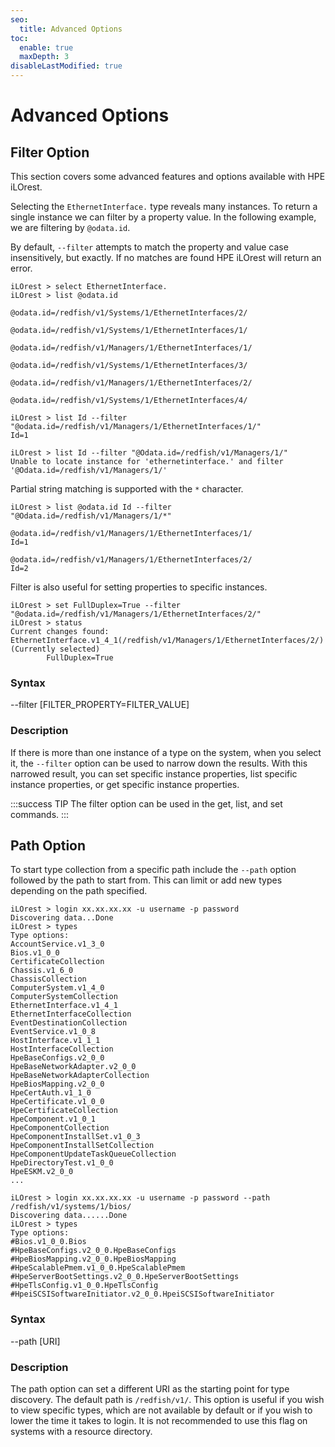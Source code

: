```yaml
---
seo:
  title: Advanced Options
toc:
  enable: true
  maxDepth: 3
disableLastModified: true
---
```


# Advanced Options

## Filter Option

This section covers some advanced features and options available with HPE iLOrest.

Selecting the `EthernetInterface.` type reveals many instances. To return a single instance we can filter by a property value. In the following example, we are filtering by `@odata.id`.

By default, `--filter` attempts to match the property and value case insensitively, but exactly. If no matches are found HPE iLOrest will return an error.

```Shell Successful filter
iLOrest > select EthernetInterface.
iLOrest > list @odata.id

@odata.id=/redfish/v1/Systems/1/EthernetInterfaces/2/

@odata.id=/redfish/v1/Systems/1/EthernetInterfaces/1/

@odata.id=/redfish/v1/Managers/1/EthernetInterfaces/1/

@odata.id=/redfish/v1/Systems/1/EthernetInterfaces/3/

@odata.id=/redfish/v1/Managers/1/EthernetInterfaces/2/

@odata.id=/redfish/v1/Systems/1/EthernetInterfaces/4/

iLOrest > list Id --filter "@odata.id=/redfish/v1/Managers/1/EthernetInterfaces/1/"
Id=1
```

```shell Unsuccessful filter
iLOrest > list Id --filter "@Odata.id=/redfish/v1/Managers/1/"
Unable to locate instance for 'ethernetinterface.' and filter '@Odata.id=/redfish/v1/Managers/1/'
```

Partial string matching is supported with the `*` character.

```shell
iLOrest > list @odata.id Id --filter "@Odata.id=/redfish/v1/Managers/1/*"

@odata.id=/redfish/v1/Managers/1/EthernetInterfaces/1/
Id=1

@odata.id=/redfish/v1/Managers/1/EthernetInterfaces/2/
Id=2
```

Filter is also useful for setting properties to specific instances.

```shell
iLOrest > set FullDuplex=True --filter "@odata.id=/redfish/v1/Managers/1/EthernetInterfaces/2/"
iLOrest > status
Current changes found:
EthernetInterface.v1_4_1(/redfish/v1/Managers/1/EthernetInterfaces/2/) (Currently selected)
        FullDuplex=True
```

### Syntax

--filter [FILTER\_PROPERTY=FILTER\_VALUE]

### Description

If there is more than one instance of a type on the system, when you select it, the `--filter` option can be used to narrow down the results. With this narrowed result, you can set specific instance properties, list specific instance properties, or get specific instance properties.

:::success TIP
The filter option can be used in the get, list, and set commands.
:::

## Path Option

To start type collection from a specific path include the `--path` option followed by the path to start from. This can limit or add new types depending on the path specified.

```shell All data types (Truncated)
iLOrest > login xx.xx.xx.xx -u username -p password
Discovering data...Done
iLOrest > types
Type options:
AccountService.v1_3_0
Bios.v1_0_0
CertificateCollection
Chassis.v1_6_0
ChassisCollection
ComputerSystem.v1_4_0
ComputerSystemCollection
EthernetInterface.v1_4_1
EthernetInterfaceCollection
EventDestinationCollection
EventService.v1_0_8
HostInterface.v1_1_1
HostInterfaceCollection
HpeBaseConfigs.v2_0_0
HpeBaseNetworkAdapter.v2_0_0
HpeBaseNetworkAdapterCollection
HpeBiosMapping.v2_0_0
HpeCertAuth.v1_1_0
HpeCertificate.v1_0_0
HpeCertificateCollection
HpeComponent.v1_0_1
HpeComponentCollection
HpeComponentInstallSet.v1_0_3
HpeComponentInstallSetCollection
HpeComponentUpdateTaskQueueCollection
HpeDirectoryTest.v1_0_0
HpeESKM.v2_0_0
...
```

```shell Data types below specific path
iLOrest > login xx.xx.xx.xx -u username -p password --path /redfish/v1/systems/1/bios/
Discovering data......Done
iLOrest > types
Type options:
#Bios.v1_0_0.Bios
#HpeBaseConfigs.v2_0_0.HpeBaseConfigs
#HpeBiosMapping.v2_0_0.HpeBiosMapping
#HpeScalablePmem.v1_0_0.HpeScalablePmem
#HpeServerBootSettings.v2_0_0.HpeServerBootSettings
#HpeTlsConfig.v1_0_0.HpeTlsConfig
#HpeiSCSISoftwareInitiator.v2_0_0.HpeiSCSISoftwareInitiator
```

### Syntax

--path [URI]

### Description

The path option can set a different URI as the starting point for type discovery. The default path is `/redfish/v1/`. This option is useful if you wish to view specific types, which are not available by default or if you wish to lower the time it takes to login. It is not recommended to use this flag on systems with a resource directory.
